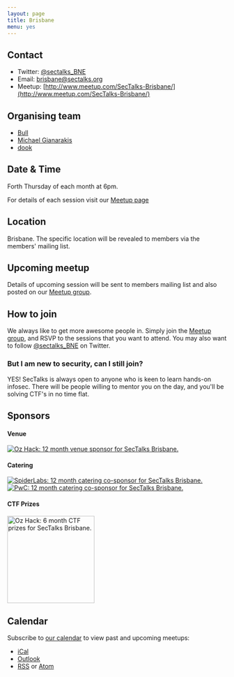 ```yaml
---
layout: page
title: Brisbane 
menu: yes
---
```


## Contact 

* Twitter: [@sectalks_BNE](https://twitter.com/sectalks_BNE)
* Email: [brisbane@sectalks.org](mailto:brisbane@sectalks.org)
* Meetup: [http://www.meetup.com/SecTalks-Brisbane/](http://www.meetup.com/SecTalks-Brisbane/)

## Organising team 

* [Bull](https://twitter.com/RobertWinkel) 
* [Michael Gianarakis](https://twitter.com/mgianarakis) 
* [dook](https://twitter.com/dooktwit)

## Date & Time 

Forth Thursday of each month at 6pm.

For details of each session visit our [Meetup page](http://www.meetup.com/SecTalks-Brisbane/)

## Location 

Brisbane. The specific location will be revealed to members via the members' mailing list. 

## Upcoming meetup 

Details of upcoming session will be sent to members mailing list 
and also posted on our [Meetup group](http://www.meetup.com/SecTalks-Brisbane/).

## How to join

We always like to get more awesome people in.
Simply join the [Meetup group](http://www.meetup.com/SecTalks-Brisbane/),
and RSVP to the sessions that you want to attend.
You may also want to follow [@sectalks_BNE](https://twitter.com/sectalks_BNE) on Twitter.

### But I am new to security, can I still join?

YES! SecTalks is always open to anyone who is keen to learn hands-on infosec.
There will be people willing to mentor you on the day, and you'll be solving CTF's in no time flat.

## Sponsors
#### Venue
<a href="https://www.telstra.com.au/" 
   title="Telstra: 12 month venue sponsor for SecTalks Brisbane.">
    <img src="{{ site.baseurl }}/images/sponsors/T-Primary-L-Pos-Green-RGB_300.PNG" 
         alt="Oz Hack: 12 month venue sponsor for SecTalks Brisbane.">
</a>
#### Catering
<a href="https://alcorngroup.com/" 
   title="Alcorn Group: On-going catering co-sponsor for SecTalks Brisbane.">
    <img src="{{ site.baseurl }}/images/sponsors/AlcornGroup.png" 
         alt="SpiderLabs: 12 month catering co-sponsor for SecTalks Brisbane.">
</a><br>
<a href="http://www.pwc.com.au/" 
   title="PwC: On-giong catering co-sponsor for SecTalks Brisbane.">
    <img src="{{ site.baseurl }}/images/sponsors/PwC Colour_300.jpg" 
         alt="PwC: 12 month catering co-sponsor for SecTalks Brisbane.">
</a>
#### CTF Prizes
<a href="https://www.ozhack.com/" 
   title="Oz Hack: 6 month CTF prize sponsor for SecTalks Brisbane.">
    <img src="{{ site.baseurl }}/images/sponsors/OzHack_Logo.png" 
         alt="Oz Hack: 6 month CTF prizes for SecTalks Brisbane." width="200">
</a>


## Calendar 

Subscribe to [our calendar](http://www.meetup.com/SecTalks-brisbane/events/) to view past and upcoming meetups:

* [iCal](webcal://www.meetup.com/SecTalks-brisbane/events/ical/)
* [Outlook](http://www.meetup.com/SecTalks-brisbane/events/ical/)
* [RSS](http://www.meetup.com/SecTalks-brisbane/events/rss/) or [Atom](http://www.meetup.com/SecTalks-brisbane/events/atom/)
